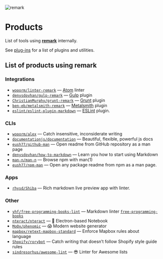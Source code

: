 ![remark][logo]

# Products

List of tools using [**remark**][remark] internally.

See [plug-ins][plugins] for a list of plugins and utilities.

## List of products using remark

<!--Projects are sorted alphabetically on their repo-name.-->

### Integrations

*   [`wooorm/linter-remark`](https://github.com/wooorm/linter-remark)
    — [Atom](https://github.com/atom/atom) linter
*   [`denysdovhan/gulp-remark`](https://github.com/denysdovhan/gulp-remark)
    — [Gulp](https://github.com/gulpjs/gulp) plugin
*   [`ChristianMurphy/grunt-remark`](https://github.com/ChristianMurphy/grunt-remark)
    — [Grunt](https://github.com/gruntjs/grunt) plugin
*   [`ben-eb/metalsmith-remark`](https://github.com/ben-eb/metalsmith-remark)
    — [Metalsmith](https://github.com/metalsmith/metalsmith) plugin
*   [`eslint/eslint-plugin-markdown`](https://github.com/eslint/eslint-plugin-markdown)
    — [ESLint](https://github.com/eslint/eslint) plugin.

### CLIs

*   [`wooorm/alex`](https://github.com/wooorm/alex)
    — Catch insensitive, inconsiderate writing
*   [`documentationjs/documentation`](https://github.com/documentationjs/documentation)
    — Beautiful, flexible, powerful js docs
*   [`eush77/github-man`](https://github.com/eush77/github-man)
    — Open readme from GitHub repository as a man page
*   [`denysdovhan/how-to-markdown`](https://github.com/denysdovhan/how-to-markdown)
    — Learn you how to start using Markdown
*   [`man-n/man-n`](https://github.com/man-n/man-n)
    — Browse npm with man(1)
*   [`eush77/npm-man`](https://github.com/eush77/npm-man)
    — Open any package readme from npm as a man page.

### Apps

*   [`rhysd/Shiba`](https://github.com/rhysd/Shiba)
    — Rich markdown live preview app with linter.

### Other

*   [`vhf/free-programming-books-lint`](https://github.com/vhf/free-programming-books-lint)
    — Markdown linter [`free-programming-books`](https://github.com/vhf/free-programming-books)
*   [`nteract/nteract`](https://github.com/nteract/nteract)
    — 📓 Electron-based Notebook
*   [`MoOx/phenomic`](https://github.com/MoOx/phenomic)
    — 😱 Modern website generator
*   [`mapbox/retext-mapbox-standard`](https://github.com/mapbox/retext-mapbox-standard)
    — Enforce Mapbox rules about language
*   [`Shopify/rorybot`](https://github.com/Shopify/rorybot)
    — Catch writing that doesn’t follow Shopify style guide rules
*   [`sindresorhus/awesome-lint`](https://github.com/sindresorhus/awesome-lint)
    — 😎 Linter for Awesome lists

<!--Definitions:-->

[logo]: https://cdn.rawgit.com/wooorm/remark/6ecac20/logo.svg

[remark]: https://github.com/wooorm/remark

[plugins]: https://github.com/wooorm/remark/blob/master/doc/plugins.md

